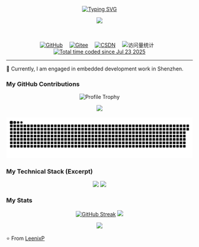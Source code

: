
<p align="center">
    <a href="https://git.io/typing-svg"><img src="https://readme-typing-svg.demolab.com?font=Fira+Code&duration=2500&pause=1000&center=true&vCenter=true&width=435&separator=%3C&lines=printk(KERN_INFO+%22Hello+World%5Cn%22);" alt="Typing SVG" /></a>
</p>

<p align="center">
<picture>
    <source media="(prefers-color-scheme: dark)" srcset="https://cdn.jsdelivr.net/gh/sun0225SUN/sun0225SUN/assets/images/coding.gif" />
    <source media="(prefers-color-scheme: light)" srcset="https://cdn.jsdelivr.net/gh/sun0225SUN/sun0225SUN/assets/images/developer.svg" height="225px" />
    <img src="https://cdn.jsdelivr.net/gh/sun0225SUN/sun0225SUN/assets/images/coding.gif" />
</picture>
</p>

<div>&nbsp;</div>

<p align="center">
    <!-- https://github.com/badges/shields --> 
    <a href="https://github.com/LeenixP"><img src="https://img.shields.io/badge/GitHub-LeenixP-blue?logo=github" alt="GitHub" title="GitHub" /></a>&emsp;
    <a href="https://gitee.com/honmy2002"><img src="https://img.shields.io/badge/Gitee-honmy2002-red?logo=gitee" alt="Gitee" title="Gitee" /></a>&emsp;
    <a href="https://blog.csdn.net/honmy18"><img src="https://img.shields.io/badge/CSDN-honmy18-orange?logo=csdn" alt="CSDN" title="CSDN" /></a>&emsp;
    <img src="https://komarev.com/ghpvc/?username=LeenixP&label=Views&color=orange&style=flat" alt="访问量统计" />&emsp;
    <a href="https://wakatime.com/@6c7597f8-19dc-45ef-9611-3e4be53fd727"><img src="https://wakatime.com/badge/user/6c7597f8-19dc-45ef-9611-3e4be53fd727.svg" alt="Total time coded since Jul 23 2025" /></a>
</p>

---

💼 Currently, I am engaged in embedded development work in Shenzhen.


### My GitHub Contributions

<p align="center">
    <!-- https://github.com/ryo-ma/github-profile-trophy -->
    <!-- rules: https://github.com/ryo-ma/github-profile-trophy/blob/master/src/trophy.ts -->
    <img src="https://github-profile-trophy.vercel.app/?username=LeenixP&no-bg=true&no-frame=true&theme=algolia&title=-MultiLanguage&column=9" alt="Profile Trophy" title="Profile Trophy" />
</p>


<p align="center">
  <img src="https://github-readme-activity-graph.vercel.app/graph?username=LeenixP&theme=github-compact&hide_border=true&area=true" />
</p>

<p align="center">
    <picture>
      <source media="(prefers-color-scheme: dark)" srcset="https://raw.githubusercontent.com/LeenixP/LeenixP/output/github-contribution-grid-snake-dark.svg">
      <source media="(prefers-color-scheme: light)" srcset="https://raw.githubusercontent.com/LeenixP/LeenixP/output/github-contribution-grid-snake.svg">
      <img alt="github contribution grid snake animation" src="https://raw.githubusercontent.com/LeenixP/LeenixP/output/github-contribution-grid-snake.svg">
    </picture>
</p>

### My Technical Stack (Excerpt)

<p align="center">
    <!-- https://github.com/LelouchFR/skill-icons -->
    <a>
      <img
        src="https://go-skill-icons.vercel.app/api/icons?i=linux,ubuntu,debian,android,windows"
      />
      <img
        src="https://go-skill-icons.vercel.app/api/icons?i=py,c,cpp,docker,vim,md,bash,git,qt,sqlite,vscode,ollama,deepseek,chatgpt,raspberrypi"
      />
    </a>
</p>


### My Stats

<p align="center">
  <a href="https://git.io/streak-stats"><img src="https://streak-stats.demolab.com?user=LeenixP&date_format=%5BY.%5Dn.j&mode=weekly" alt="GitHub Streak" /></a>
  <img src="https://github-readme-stats.vercel.app/api?username=LeenixP&show_icons=true" />
</p>

<p align="center">
  <img src="https://github-readme-stats.vercel.app/api/wakatime?username=LeenixP&theme=transparent&hide_border=true&layout=compact&langs_count=22" />
</p>

⭐️ From [LeenixP](https://github.com/LeenixP)
